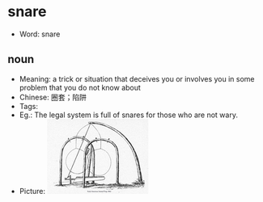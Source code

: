 # snare

- Word: snare

## noun

- Meaning: a trick or situation that deceives you or involves you in some problem that you do not know about
- Chinese: 圈套；陷阱
- Tags: 
- Eg.: The legal system is full of snares for those who are not wary.
- Picture: ![snare](images/snare.jpg)

